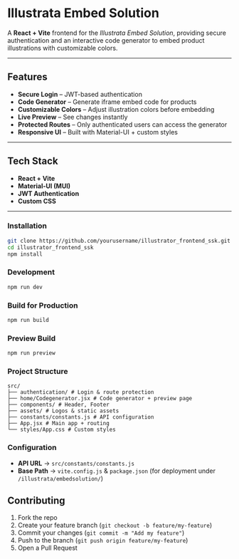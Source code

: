 #  Illustrata Embed Solution

A **React + Vite** frontend for the *Illustrata Embed Solution*, providing secure authentication and an interactive code generator to embed product illustrations with customizable colors.

---

##  Features
-  **Secure Login** – JWT-based authentication  
-  **Code Generator** – Generate iframe embed code for products  
-  **Customizable Colors** – Adjust illustration colors before embedding  
-  **Live Preview** – See changes instantly  
-  **Protected Routes** – Only authenticated users can access the generator  
-  **Responsive UI** – Built with Material-UI + custom styles  

---

##  Tech Stack
- **React + Vite**  
- **Material-UI (MUI)**  
- **JWT Authentication**  
- **Custom CSS**  

---

###  Installation
```bash
git clone https://github.com/yourusername/illustrator_frontend_ssk.git
cd illustrator_frontend_ssk
npm install
```
### Development
```bash
npm run dev
```
###  Build for Production
```bash
npm run build
```
###  Preview Build
```bash
npm run preview
```
###  Project Structure
```
src/
├── authentication/ # Login & route protection
├── home/Codegenerator.jsx # Code generator + preview page
├── components/ # Header, Footer
├── assets/ # Logos & static assets
├── constants/constants.js # API configuration
├── App.jsx # Main app + routing
└── styles/App.css # Custom styles
```

###  Configuration
- **API URL** → `src/constants/constants.js`
- **Base Path** → `vite.config.js` & `package.json` (for deployment under `/illustrata/embedsolution/`)

##  Contributing
1. Fork the repo
2. Create your feature branch (`git checkout -b feature/my-feature`)
3. Commit your changes (`git commit -m "Add my feature"`)
4. Push to the branch (`git push origin feature/my-feature`)
5. Open a Pull Request




